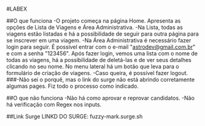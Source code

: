 #LABEX

##O que funciona
-O projeto começa na página Home. Apresenta as opções de Lista de Viagens e Área Administrativa.
-Na Lista, todas as viagens estão listadas e há a possibilidade de seguir para outra página para se inscrever em uma viagem.
-Na Área Administrativa é necessário fazer login para seguir. É possível entrar com o e-mail "astrodev@gmail.com.br" e com a senha "123456". Após fazer login, vemos uma lista com o nome de todas as viagens, há a possibilidade de deletá-las e de ver seus detalhes clicando no seu nome. No menu lateral há um botão que leva para o formulário de criação de viagens.
-Caso queira, é possível fazer logout.
###-Não sei o porquê, mas o link do surge não está abrindo corretamente algumas pages. Fiz todo o processo como indicado.

##O que não funciona
-Não há como aprovar e reprovar candidatos.
-Não há verificação com Regex nos inputs.

##Link Surge
LINKD DO SURGE: fuzzy-mark.surge.sh